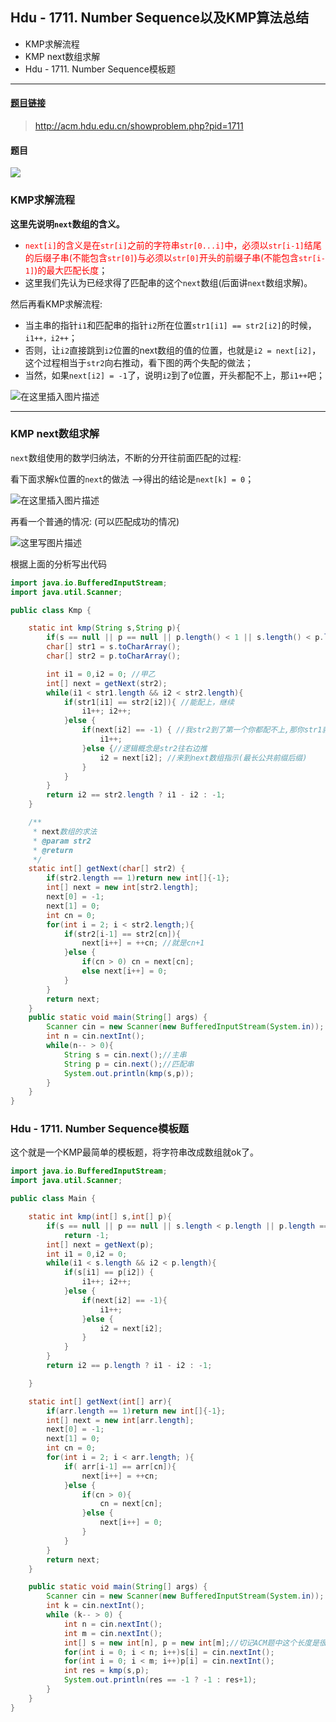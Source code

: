 ﻿## Hdu - 1711. Number Sequence以及KMP算法总结

 - KMP求解流程
 - KMP next数组求解
 - Hdu - 1711. Number Sequence模板题
***
#### [题目链接](http://acm.hdu.edu.cn/showproblem.php?pid=1711)

> http://acm.hdu.edu.cn/showproblem.php?pid=1711



#### 题目

![](images/1711_t.png)



### KMP求解流程

**这里先说明`next`数组的含义。**

 - <font color = red> `next[i]`的含义是在`str[i]`之前的字符串`str[0...i]`中，必须以`str[i-1]`结尾的后缀子串(不能包含`str[0]`)与必须以`str[0]`开头的前缀子串(不能包含`str[i-1]`)的最大匹配长度</font>；
 - 这里我们先认为已经求得了匹配串的这个`next`数组(后面讲`next`数组求解)。

然后再看KMP求解流程:

 - 当主串的指针`i1`和匹配串的指针`i2`所在位置`str1[i1] == str2[i2]`的时候，`i1++，i2++`；
 - 否则，让`i2`直接跳到`i2`位置的next数组的值的位置，也就是`i2 = next[i2]`，这个过程相当于`str2`向右推动，看下图的两个失配的做法；
 - 当然，如果`next[i2] = -1`了，说明`i2`到了`0`位置，开头都配不上，那`i1++`吧；

![在这里插入图片描述](images/1711_s.png)



***
### KMP next数组求解

 `next`数组使用的数学归纳法，不断的分开往前面匹配的过程: 

看下面求解`k`位置的`next`的做法 -->得出的结论是`next[k] = 0`；



![在这里插入图片描述](images/1711_s2.png)



再看一个普通的情况: (可以匹配成功的情况)

![这里写图片描述](images/1711_s3.png)



根据上面的分析写出代码

```java
import java.io.BufferedInputStream;
import java.util.Scanner;

public class Kmp {

    static int kmp(String s,String p){
        if(s == null || p == null || p.length() < 1 || s.length() < p.length() )return -1;
        char[] str1 = s.toCharArray();
        char[] str2 = p.toCharArray();

        int i1 = 0,i2 = 0; //甲乙
        int[] next = getNext(str2);
        while(i1 < str1.length && i2 < str2.length){
            if(str1[i1] == str2[i2]){ //能配上，继续
                i1++; i2++;
            }else {
                if(next[i2] == -1) { //我str2到了第一个你都配不上,那你str1就下一个吧
                    i1++;
                }else {//逻辑概念是str2往右边推
                    i2 = next[i2]; //来到next数组指示(最长公共前缀后缀)
                }
            }
        }
        return i2 == str2.length ? i1 - i2 : -1;
    }

    /**
     * next数组的求法
     * @param str2
     * @return
     */
    static int[] getNext(char[] str2) {
        if(str2.length == 1)return new int[]{-1};
        int[] next = new int[str2.length];
        next[0] = -1;
        next[1] = 0;
        int cn = 0;
        for(int i = 2; i < str2.length;){
            if(str2[i-1] == str2[cn]){
                next[i++] = ++cn; //就是cn+1
            }else {
                if(cn > 0) cn = next[cn];
                else next[i++] = 0;
            }
        }
        return next;
    }
    public static void main(String[] args) {
        Scanner cin = new Scanner(new BufferedInputStream(System.in));
        int n = cin.nextInt();
        while(n-- > 0){
            String s = cin.next();//主串
            String p = cin.next();//匹配串
            System.out.println(kmp(s,p));
        }
    }
}
```
### Hdu - 1711. Number Sequence模板题

这个就是一个KMP最简单的模板题，将字符串改成数组就ok了。
```java
import java.io.BufferedInputStream;
import java.util.Scanner;

public class Main {

    static int kmp(int[] s,int[] p){
        if(s == null || p == null || s.length < p.length || p.length == 0)
        	return -1;
        int[] next = getNext(p);
        int i1 = 0,i2 = 0;
        while(i1 < s.length && i2 < p.length){
            if(s[i1] == p[i2]) {
                i1++; i2++;
            }else {
                if(next[i2] == -1){
                    i1++;
                }else {
                    i2 = next[i2];
                }
            }
        }
        return i2 == p.length ? i1 - i2 : -1;

    }

    static int[] getNext(int[] arr){
        if(arr.length == 1)return new int[]{-1};
        int[] next = new int[arr.length];
        next[0] = -1;
        next[1] = 0;
        int cn = 0;
        for(int i = 2; i < arr.length; ){
            if( arr[i-1] == arr[cn]){
                next[i++] = ++cn;
            }else {
                if(cn > 0){
                    cn = next[cn];
                }else {
                    next[i++] = 0;
                }
            }
        }
        return next;
    }

    public static void main(String[] args) {
        Scanner cin = new Scanner(new BufferedInputStream(System.in));
        int k = cin.nextInt();
        while (k-- > 0) {
            int n = cin.nextInt();
            int m = cin.nextInt();
            int[] s = new int[n], p = new int[m];//切记ACM题中这个长度是很重要的，不能随便new int[n+1]因为后面用length代替了n
            for(int i = 0; i < n; i++)s[i] = cin.nextInt();
            for(int i = 0; i < m; i++)p[i] = cin.nextInt();
            int res = kmp(s,p);
            System.out.println(res == -1 ? -1 : res+1);
        }
    }
}
```

